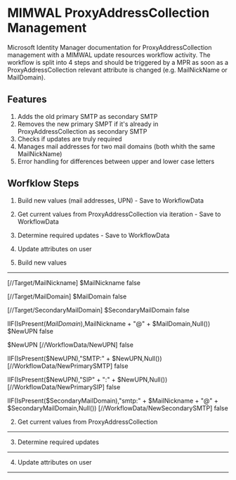 MIMWAL ProxyAddressCollection Management
=============

Microsoft Identity Manager documentation for ProxyAddressCollection management with a MIMWAL update resources workflow activity. The workflow is split into 4 steps and should be triggered by a MPR as soon as a ProxyAddressCollection relevant attribute is changed (e.g. MailNickName or MailDomain).

Features
-------
  1. Adds the old primary SMTP as secondary SMTP
  2. Removes the new primary SMPT if it's already in ProxyAddressCollection as secondary SMTP
  3. Checks if updates are truly required
  4. Manages mail addresses for two mail domains (both whith the same MailNickName)
  5. Error handling for differences between upper and lower case letters
  
  Worfklow Steps
-------
  1. Build new values (mail addresses, UPN) - Save to WorkflowData
  2. Get current values from ProxyAddressCollection via iteration - Save to WorkflowData
  3. Determine required updates - Save to WorkflowData
  4. Update attributes on user


  1. Build new values
-------
[//Target/MailNickname]
$MailNickname
false

[//Target/MailDomain]
$MailDomain
false

[//Target/SecondaryMailDomain]
$SecondaryMailDomain
false

IIF(IsPresent($MailDomain),$MailNickname + "@" + $MailDomain,Null())
$NewUPN
false

$NewUPN
[//WorkflowData/NewUPN]
false

IIF(IsPresent($NewUPN),"SMTP:" + $NewUPN,Null())
[//WorkflowData/NewPrimarySMTP]
false

IIF(IsPresent($NewUPN),"SIP" + ":" + $NewUPN,Null())
[//WorkflowData/NewPrimarySIP]
false

IIF(IsPresent($SecondaryMailDomain),"smtp:" + $MailNickname + "@" + $SecondaryMailDomain,Null())
[//WorkflowData/NewSecondarySMTP]
false


  2. Get current values from ProxyAddressCollection
-------

  3. Determine required updates
-------

  4. Update attributes on user
-------
